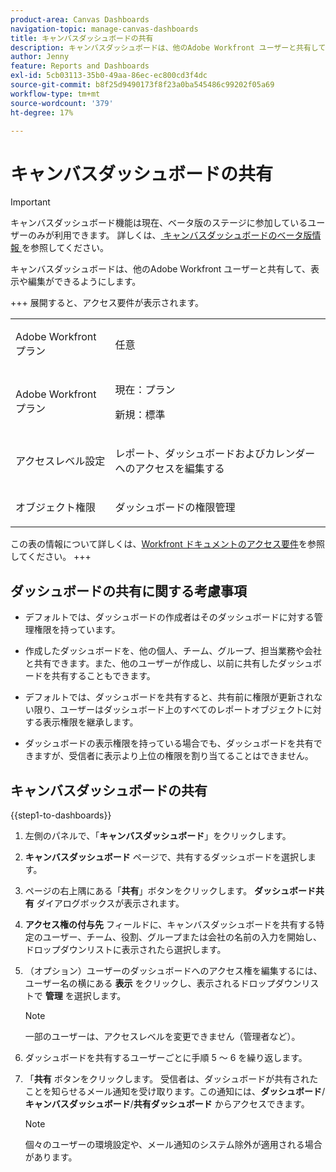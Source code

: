 ```yaml
---
product-area: Canvas Dashboards
navigation-topic: manage-canvas-dashboards
title: キャンバスダッシュボードの共有
description: キャンバスダッシュボードは、他のAdobe Workfront ユーザーと共有して、ユーザーが表示したり編集したりできるようにします。
author: Jenny
feature: Reports and Dashboards
exl-id: 5cb03113-35b0-49aa-86ec-ec800cd3f4dc
source-git-commit: b8f25d9490173f8f23a0ba545486c99202f05a69
workflow-type: tm+mt
source-wordcount: '379'
ht-degree: 17%

---
```


# キャンバスダッシュボードの共有

>[!IMPORTANT]
>
>キャンバスダッシュボード機能は現在、ベータ版のステージに参加しているユーザーのみが利用できます。 詳しくは、[ キャンバスダッシュボードのベータ版情報 ](/help/quicksilver/product-announcements/betas/canvas-dashboards-beta/canvas-dashboards-beta-information.md) を参照してください。

キャンバスダッシュボードは、他のAdobe Workfront ユーザーと共有して、表示や編集ができるようにします。

+++ 展開すると、アクセス要件が表示されます。
<table style="table-layout:auto"> 
<col> 
</col> 
<col> 
</col> 
<tbody> 
<tr> 
   <td role="rowheader"><p>Adobe Workfront プラン</p></td> 
   <td> 
<p>任意 </p> 
   </td> 
<tr> 
 <tr> 
   <td role="rowheader"><p>Adobe Workfront プラン</p></td> 
   <td> 
<p>現在：プラン </p> 
<p>新規：標準</p> 
   </td> 
   </tr> 
  </tr> 
  <tr> 
   <td role="rowheader"><p>アクセスレベル設定</p></td> 
   <td><p>レポート、ダッシュボードおよびカレンダーへのアクセスを編集する</p>
  </td> 
  </tr>  
    </tr>  
        <tr> 
   <td role="rowheader"><p>オブジェクト権限</p></td> 
   <td><p>ダッシュボードの権限管理</p>
  </td> 
  </tr>
</tbody> 
</table>

この表の情報について詳しくは、[Workfront ドキュメントのアクセス要件](/help/quicksilver/administration-and-setup/add-users/access-levels-and-object-permissions/access-level-requirements-in-documentation.md)を参照してください。
+++

## ダッシュボードの共有に関する考慮事項

* デフォルトでは、ダッシュボードの作成者はそのダッシュボードに対する管理権限を持っています。

* 作成したダッシュボードを、他の個人、チーム、グループ、担当業務や会社と共有できます。また、他のユーザーが作成し、以前に共有したダッシュボードを共有することもできます。

* デフォルトでは、ダッシュボードを共有すると、共有前に権限が更新されない限り、ユーザーはダッシュボード上のすべてのレポートオブジェクトに対する表示権限を継承します。

* ダッシュボードの表示権限を持っている場合でも、ダッシュボードを共有できますが、受信者に表示より上位の権限を割り当てることはできません。


## キャンバスダッシュボードの共有


{{step1-to-dashboards}}

1. 左側のパネルで、「**キャンバスダッシュボード**」をクリックします。

1. **キャンバスダッシュボード** ページで、共有するダッシュボードを選択します。

1. ページの右上隅にある「**共有**」ボタンをクリックします。 **ダッシュボード共有** ダイアログボックスが表示されます。

1. **アクセス権の付与先** フィールドに、キャンバスダッシュボードを共有する特定のユーザー、チーム、役割、グループまたは会社の名前の入力を開始し、ドロップダウンリストに表示されたら選択します。

1. （オプション）ユーザーのダッシュボードへのアクセス権を編集するには、ユーザー名の横にある **表示** をクリックし、表示されるドロップダウンリストで **管理** を選択します。

   >[!NOTE]
   >
   >一部のユーザーは、アクセスレベルを変更できません（管理者など）。

1. ダッシュボードを共有するユーザーごとに手順 5 ～ 6 を繰り返します。

1. 「**共有** ボタンをクリックします。 受信者は、ダッシュボードが共有されたことを知らせるメール通知を受け取ります。この通知には、**ダッシュボード**/**キャンバスダッシュボード**/**共有ダッシュボード** からアクセスできます。

   >[!NOTE]
   >
   >個々のユーザーの環境設定や、メール通知のシステム除外が適用される場合があります。
